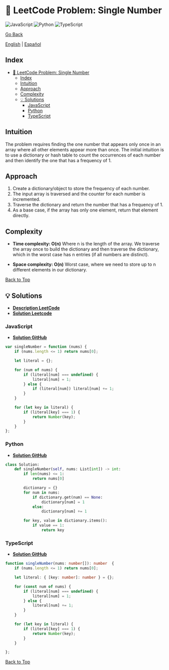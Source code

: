 # 🤔 LeetCode Problem: Single Number

![JavaScript](https://img.shields.io/badge/JavaScript-F7DF1E?logo=javascript&logoColor=black)
![Python](https://img.shields.io/badge/Python-3776AB?logo=python&logoColor=white)
![TypeScript](https://img.shields.io/badge/TypeScript-3178C6?logo=typescript&logoColor=white)

[Go Back](../README.md)

[English](./136.SingleNumber.md) | [Español](./136.SingleNumber-es.md)

## Index

- [🤔 LeetCode Problem: Single Number](#-leetcode-problem-single-number)
  - [Index](#index)
  - [Intuition](#intuition)
  - [Approach](#approach)
  - [Complexity](#complexity)
  - [💡 Solutions](#-solutions)
    - [JavaScript](#javascript)
    - [Python](#python)
    - [TypeScript](#typescript)

## Intuition

The problem requires finding the one number that appears only once in an array where all other elements appear more than once. The initial intuition is to use a dictionary or hash table to count the occurrences of each number and then identify the one that has a frequency of 1.

## Approach

1. Create a dictionary/object to store the frequency of each number.
2. The input array is traversed and the counter for each number is incremented.
3. Traverse the dictionary and return the number that has a frequency of 1.
4. As a base case, if the array has only one element, return that element directly.

## Complexity

- **Time complexity: O(n)**
Where n is the length of the array. We traverse the array once to build the dictionary and then traverse the dictionary, which in the worst case has n entries (if all numbers are distinct).

- **Space complexity: O(n)**
Worst case, where we need to store up to n different elements in our dictionary.

[Back to Top](#index)

## 💡 Solutions

- **[Description LeetCode](https://leetcode.com/problems/single-number/description/)**
- **[Solution Leetcode](https://leetcode.com/problems/single-number/solutions/6566589/my-solution-by-danielpaez-dev-3sr9/)**

### JavaScript

- **[Solution GitHub](../solutions/JavaScript/136.SingleNumber.js)**

```javascript
var singleNumber = function (nums) {
    if (nums.length <= 1) return nums[0];

    let literal = {};

    for (num of nums) {
        if (literal[num] === undefined) {
            literal[num] = 1;
        } else {
            if (literal[num]) literal[num] += 1;
        }
    }

    for (let key in literal) {
        if (literal[key] === 1) {
            return Number(key);
        }
    }
};
```

### Python

- **[Solution GitHub](../solutions/Python/136.SingleNumber.py)**

```python
class Solution:
    def singleNumber(self, nums: List[int]) -> int:
        if len(nums) <= 1:
            return nums[0]

        dictionary = {}
        for num in nums:
            if dictionary.get(num) == None:
                dictionary[num] = 1
            else:
                dictionary[num] += 1

        for key, value in dictionary.items():
            if value == 1:
                return key

```

### TypeScript

- **[Solution GitHub](../solutions/TypeScript/136.SingleNumber.ts)**

```typescript
function singleNumber(nums: number[]): number  {
    if (nums.length <= 1) return nums[0];

    let literal: { [key: number]: number } = {};

    for (const num of nums) {
        if (literal[num] === undefined) {
            literal[num] = 1;
        } else {
            literal[num] += 1;
        }
    }

    for (let key in literal) {
        if (literal[key] === 1) {
            return Number(key);
        }
    }

};
```

[Back to Top](#index)
